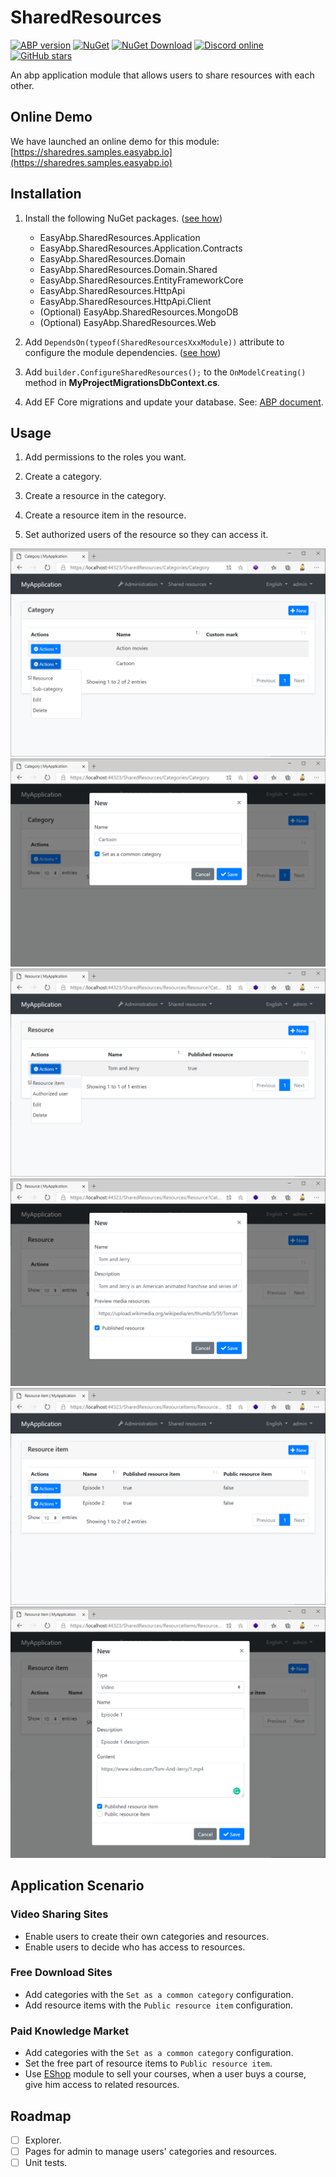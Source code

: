 # SharedResources

[![ABP version](https://img.shields.io/badge/dynamic/xml?style=flat-square&color=yellow&label=abp&query=%2F%2FProject%2FPropertyGroup%2FAbpVersion&url=https%3A%2F%2Fraw.githubusercontent.com%2FEasyAbp%2FSharedResources%2Fmaster%2FDirectory.Build.props)](https://abp.io)
[![NuGet](https://img.shields.io/nuget/v/EasyAbp.SharedResources.Domain.Shared.svg?style=flat-square)](https://www.nuget.org/packages/EasyAbp.SharedResources.Domain.Shared)
[![NuGet Download](https://img.shields.io/nuget/dt/EasyAbp.SharedResources.Domain.Shared.svg?style=flat-square)](https://www.nuget.org/packages/EasyAbp.SharedResources.Domain.Shared)
[![Discord online](https://badgen.net/discord/online-members/S6QaezrCRq?label=Discord)](https://discord.gg/S6QaezrCRq)
[![GitHub stars](https://img.shields.io/github/stars/EasyAbp/SharedResources?style=social)](https://www.github.com/EasyAbp/SharedResources)

An abp application module that allows users to share resources with each other.

## Online Demo

We have launched an online demo for this module: [https://sharedres.samples.easyabp.io](https://sharedres.samples.easyabp.io)

## Installation

1. Install the following NuGet packages. ([see how](https://github.com/EasyAbp/EasyAbpGuide/blob/master/docs/How-To.md#add-nuget-packages))

    * EasyAbp.SharedResources.Application
    * EasyAbp.SharedResources.Application.Contracts
    * EasyAbp.SharedResources.Domain
    * EasyAbp.SharedResources.Domain.Shared
    * EasyAbp.SharedResources.EntityFrameworkCore
    * EasyAbp.SharedResources.HttpApi
    * EasyAbp.SharedResources.HttpApi.Client
    * (Optional) EasyAbp.SharedResources.MongoDB
    * (Optional) EasyAbp.SharedResources.Web

1. Add `DependsOn(typeof(SharedResourcesXxxModule))` attribute to configure the module dependencies. ([see how](https://github.com/EasyAbp/EasyAbpGuide/blob/master/docs/How-To.md#add-module-dependencies))

1. Add `builder.ConfigureSharedResources();` to the `OnModelCreating()` method in **MyProjectMigrationsDbContext.cs**.

1. Add EF Core migrations and update your database. See: [ABP document](https://docs.abp.io/en/abp/latest/Tutorials/Part-1?UI=MVC&DB=EF#add-database-migration).

## Usage

1. Add permissions to the roles you want.

1. Create a category.

1. Create a resource in the category.

1. Create a resource item in the resource.

1. Set authorized users of the resource so they can access it.

![Categories](/docs/images/Categories.png)
![CreateCategory](/docs/images/CreateCategory.png)
![Resources](/docs/images/Resources.png)
![CreateResource](/docs/images/CreateResource.png)
![ResourceItems](/docs/images/ResourceItems.png)
![CreateResourceItem](/docs/images/CreateResourceItem.png)

## Application Scenario

### Video Sharing Sites

* Enable users to create their own categories and resources.
* Enable users to decide who has access to resources.

### Free Download Sites

* Add categories with the `Set as a common category` configuration.
* Add resource items with the `Public resource item` configuration.

### Paid Knowledge Market

* Add categories with the `Set as a common category` configuration.
* Set the free part of resource items to `Public resource item`.
* Use [EShop](https://github.com/EasyAbp/EShop) module to sell your courses, when a user buys a course, give him access to related resources.

## Roadmap

- [ ] Explorer.
- [ ] Pages for admin to manage users' categories and resources.
- [ ] Unit tests.
